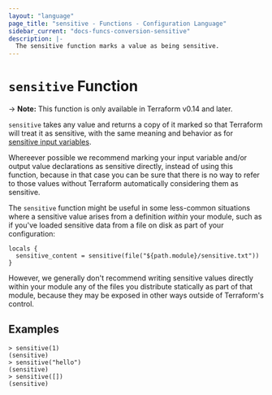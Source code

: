 ```yaml
---
layout: "language"
page_title: "sensitive - Functions - Configuration Language"
sidebar_current: "docs-funcs-conversion-sensitive"
description: |-
  The sensitive function marks a value as being sensitive.
---
```


# `sensitive` Function

-> **Note:** This function is only available in Terraform v0.14 and later.

`sensitive` takes any value and returns a copy of it marked so that Terraform
will treat it as sensitive, with the same meaning and behavior as for
[sensitive input variables](/docs/language/values/variables.html#suppressing-values-in-cli-output).

Whereever possible we recommend marking your input variable and/or output value
declarations as sensitive directly, instead of using this function, because
in that case you can be sure that there is no way to refer to those values
without Terraform automatically considering them as sensitive.

The `sensitive` function might be useful in some less-common situations where a
sensitive value arises from a definition _within_ your module, such as if
you've loaded sensitive data from a file on disk as part of your configuration:

```
locals {
  sensitive_content = sensitive(file("${path.module}/sensitive.txt"))
}
```

However, we generally don't recommend writing sensitive values directly within
your module any of the files you distribute statically as part of that module,
because they may be exposed in other ways outside of Terraform's control.

## Examples

```
> sensitive(1)
(sensitive)
> sensitive("hello")
(sensitive)
> sensitive([])
(sensitive)
```
